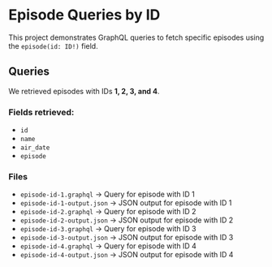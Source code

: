 # Episode Queries by ID

This project demonstrates GraphQL queries to fetch specific episodes using the `episode(id: ID!)` field.

## Queries
We retrieved episodes with IDs **1, 2, 3, and 4**.

### Fields retrieved:
- `id`
- `name`
- `air_date`
- `episode`

### Files
- `episode-id-1.graphql` → Query for episode with ID 1
- `episode-id-1-output.json` → JSON output for episode with ID 1
- `episode-id-2.graphql` → Query for episode with ID 2
- `episode-id-2-output.json` → JSON output for episode with ID 2
- `episode-id-3.graphql` → Query for episode with ID 3
- `episode-id-3-output.json` → JSON output for episode with ID 3
- `episode-id-4.graphql` → Query for episode with ID 4
- `episode-id-4-output.json` → JSON output for episode with ID 4
